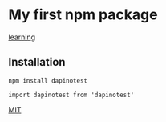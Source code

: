 # My first npm package

[learning](https://dapino.co)

## Installation

```
npm install dapinotest

import dapinotest from 'dapinotest'
```

[MIT](https://opensource.org/licenses/MIT)